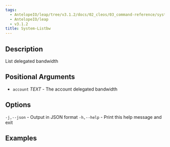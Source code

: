 ```yaml
---
tags:
  - AntelopeIO/leap/tree/v3.1.2/docs/02_cleos/03_command-reference/system/system-listbw.md
  - AntelopeIO/leap
  - v3.1.2
title: System-Listbw
---
```

## Description

List delegated bandwidth

## Positional Arguments
- `account` _TEXT_ - The account delegated bandwidth

## Options
`-j,--json` - Output in JSON format
`-h,--help` - Print this help message and exit

## Examples
